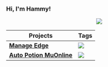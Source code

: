### Hi, I'm Hammy!

<p style="text-align: center;" align="center">
    <a href="https://github.com/hammyster?tab=repositories"><img align="center" src="https://github-readme-stats.vercel.app/api/top-langs/?username=hammyster&layout=compact&show_icons=true&theme=tokyonight" /></a>
</p>

<table align="center">
    <thead>
        <tr>
            <th>Projects</th>
            <th>Tags</th>
        </tr>
    </thead>
    <tbody>
        <tr>
            <td><a href="https://github.com/hammyster/manage-edge"><strong>Manage Edge</strong></a></td>
            <td>
                <a target="_blank" rel="noopener noreferrer" href="https://camo.githubusercontent.com/7f916502e4b9079b8c8bd26a1bc7c7e67fc5933abbe9ad57e959bfa297f7b63f/68747470733a2f2f696d672e736869656c64732e696f2f62616467652f2d432532332d677265656e"><img src="https://camo.githubusercontent.com/7f916502e4b9079b8c8bd26a1bc7c7e67fc5933abbe9ad57e959bfa297f7b63f/68747470733a2f2f696d672e736869656c64732e696f2f62616467652f2d432532332d677265656e" data-canonical-src="https://img.shields.io/badge/-C%23-green"
                        style="max-width:100%;"></a>
            </td>
        </tr>
        <tr>
            <td><a href="https://github.com/hammyster/autopotion"><strong>Auto Potion MuOnline</strong></a></td>
            <td>
                <a target="_blank" rel="noopener noreferrer" href="https://camo.githubusercontent.com/7f916502e4b9079b8c8bd26a1bc7c7e67fc5933abbe9ad57e959bfa297f7b63f/68747470733a2f2f696d672e736869656c64732e696f2f62616467652f2d432532332d677265656e"><img src="https://camo.githubusercontent.com/7f916502e4b9079b8c8bd26a1bc7c7e67fc5933abbe9ad57e959bfa297f7b63f/68747470733a2f2f696d672e736869656c64732e696f2f62616467652f2d432532332d677265656e" data-canonical-src="https://img.shields.io/badge/-C%23-green"
                        style="max-width:100%;"></a>
            </td>
        </tr>
    </tbody>
</table>
